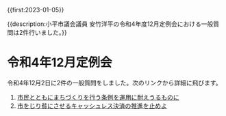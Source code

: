 {{first:2023-01-05}}

{{description:小平市議会議員 安竹洋平の令和4年度12月定例会における一般質問は2件行いました。}}

# 令和4年12月定例会

令和4年12月2日に2件の一般質問をしました。次のリンクから詳細に飛びます。

1. [市民とともにまちづくりを行う条例を運用に耐えうるものに](./1-simin-machizukuri-jourei.md)
1. [市をじり貧にさせるキャッシュレス決済の推進を止めよ](./2-stop-cashless-jirihin.md)
